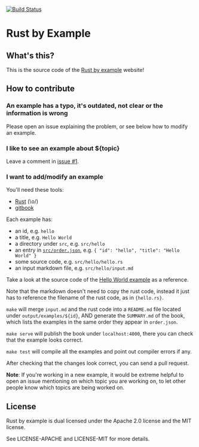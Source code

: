 [![Build Status](https://travis-ci.org/japaric/rust-by-example.svg?branch=master)](https://travis-ci.org/japaric/rust-by-example)
# Rust by Example

## What's this?

This is the source code of the
[Rust by example](http://rustbyexample.com) website!

## How to contribute

### An example has a typo, it's outdated, not clear or the information is wrong

Please open an issue explaining the problem, or see below how to modify an
example.

### I like to see an example about ${topic}

Leave a comment in
[issue #1](https://github.com/japaric/rust-by-example/issues/1).

### I want to add/modify an example

You'll need these tools:

* [Rust](http://www.rust-lang.org/) (\o/)
* [gitbook](http://www.gitbook.io)

Each example has:

* an id, e.g. `hello`
* a title, e.g. `Hello World`
* a directory under `src`, e.g. `src/hello`
* an entry in [`src/order.json`](src/order.json), e.g.
  `{ "id": "hello", "title": "Hello World" }`
* some source code, e.g. `src/hello/hello.rs`
* an input markdown file, e.g. `src/hello/input.md`

Take a look at the source code of the [Hello World example](examples/hello/hello.rs) as a
reference.

Note that the markdown doesn't need to copy the rust code, instead it just has
to reference the filename of the rust code, as in `{hello.rs}`.

`make` will merge `input.md` and the rust code into a `README.md` file
located under `output/examples/${id}`, AND generate the `SUMMARY.md` of the
book, which lists the examples in the same order they appear in `order.json`.

`make serve` will publish the book under `localhost:4000`, there you can check
that the example looks correct.

`make test` will compile all the examples and point out compiler errors if any.

After checking that the changes look correct, you can send a pull request.

**Note**: If you're working in a new example, it would be extreme helpful to
open an issue mentioning on which topic you are working on, to let other people
know which topics are being worked on.

## License

Rust by example is dual licensed under the Apache 2.0 license and the MIT
license.

See LICENSE-APACHE and LICENSE-MIT for more details.
